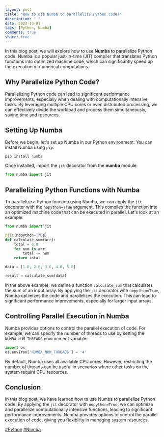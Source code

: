 ```yaml
---
layout: post
title: "How to use Numba to parallelize Python code?"
description: " "
date: 2023-10-01
tags: [Python, Numba]
comments: true
share: true
---
```


In this blog post, we will explore how to use **Numba** to parallelize Python code. Numba is a popular just-in-time (JIT) compiler that translates Python functions into optimized machine code, which can significantly speed up the execution of numerical computations.

## Why Parallelize Python Code?

Parallelizing Python code can lead to significant performance improvements, especially when dealing with computationally intensive tasks. By leveraging multiple CPU cores or even distributed processing, we can effectively divide the workload and process them simultaneously, saving time and resources.

## Setting Up Numba

Before we begin, let's set up Numba in our Python environment. You can install Numba using `pip`:

```python
pip install numba
```

Once installed, import the `jit` decorator from the **numba** module:

```python
from numba import jit
```

## Parallelizing Python Functions with Numba

To parallelize a Python function using Numba, we can apply the `jit` decorator with the `nopython=True` argument. This compiles the function into an optimized machine code that can be executed in parallel. Let's look at an example:

```python
from numba import jit

@jit(nopython=True)
def calculate_sum(arr):
    total = 0.0
    for num in arr:
        total += num
    return total

data = [1.0, 2.0, 3.0, 4.0, 5.0]

result = calculate_sum(data)
```

In the above example, we define a function `calculate_sum` that calculates the sum of an input array. By applying the `jit` decorator with `nopython=True`, Numba optimizes the code and parallelizes the execution. This can lead to significant performance improvements, especially for larger input arrays.

## Controlling Parallel Execution in Numba

Numba provides options to control the parallel execution of code. For example, we can specify the number of threads to use by setting the `NUMBA_NUM_THREADS` environment variable:

```python
import os
os.environ['NUMBA_NUM_THREADS'] = '4'
```

By default, Numba uses all available CPU cores. However, restricting the number of threads can be useful in scenarios where other tasks on the system require CPU resources.

## Conclusion

In this blog post, we have learned how to use Numba to parallelize Python code. By applying the `jit` decorator with `nopython=True`, we can optimize and parallelize computationally intensive functions, leading to significant performance improvements. Numba provides options to control the parallel execution of code, giving you flexibility in managing system resources.

[#Python](https://example.com/Python) [#Numba](https://example.com/Numba)